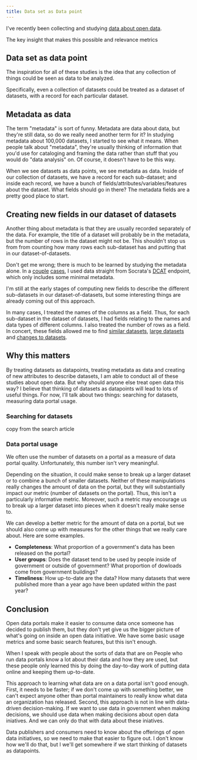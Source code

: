 ```yaml
---
title: Data set as Data point
---
```

<!-- For the winter issue of Socrata's magazine -->
I've recently been collecting and studying
[data about open data](/open-data).

The key insight that makes this possible
and relevance
metrics

## Data set as data point
The inspiration for all of these studies is the idea that
any collection of things could be seen as data to be analyzed.

Specifically, even a collection of datasets could be treated
as a dataset of datasets, with a record for each particular
dataset.

## Metadata as data
The term "metadata" is sort of funny. Metadata are data about
data, but they're still data, so do we really need another term
for it? In studying metadata about 100,000 datasets, I started
to see what it means. When people talk about "metadata", they're
usually thinking of information that you'd use for cataloging
and framing the data rather than stuff that you would do "data
analysis" on. Of course, it doesn't have to be this way.

When we see datasets as data points, we see metadata as data.
Inside of our collection of datasets, we have a record for each
sub-dataset; and inside each record, we have a bunch of
fields/attributes/variables/features about the dataset. What fields
should go in there? The metadata fields are a pretty good place
to start.

## Creating new fields in our dataset of datasets
Another thing about metadata is that they are usually recorded
separately of the data. For example, the title of a dataset will
probably be in the metadata, but the number of rows in the dataset
might not be. This shouldn't stop us from from counting how many
rows each sub-dataset has and putting that in our dataset-of-datasets.

Don't get me wrong; there is much to be learned by studying the
metadata alone. In a [couple](/!/socrata-formats)
[cases](/!/socrata-deduplicate), I used data straight from
Socrata's [DCAT]() endpoint,
which only includes some minimal metadata.

I'm still at the early stages of computing new fields to describe
the different sub-datasets in our dataset-of-datasets, but some
interesting things are already coming out of this approach.

In many cases, I treated the names of the columns as a field.
Thus, for each sub-dataset in the dataset of datasets, I had
fields relating to the names and data types of different columns.
I also treated the number of rows as a field. In concert, these
fields allowed me to find [similar datasets](http://appgen.me/audit/report),
[large datasets](/!/socrata-summary) and
[changes to datasets](/!/socrata-genealogies).

## Why this matters
By treating datasets as datapoints, treating metadata as data
and creating of new attributes to describe datasets, I am able
to conduct all of these studies about open data. But why should
anyone else treat open data this way? I believe that thinking
of datasets as datapoints will lead to lots of useful things.
For now, I'll talk about two things: searching for datasets,
measuring data portal usage.

### Searching for datasets
copy from the search article


### Data portal usage
We often use the number of datasets on a portal as a measure of
data portal quality. Unfortunately, this number isn't very meaningful.

Depending on the situation, it could make sense to break up a
larger dataset or to combine a bunch of smaller datasets.
Neither of these manipulations really changes the amount of data
on the portal, but they will substantially impact our metric
(number of datasets on the portal). Thus, this isn't a particularly
informative metric. Moreover, such a metric may encourage us to
break up a larger dataset into pieces when it doesn't really
make sense to.

We can develop a better metric for the amount of data on a portal,
but we should also come up with measures for the other things that
we really care about. Here are some examples.

* **Completeness**: What proportion of a government's data has been
    released on the portal?
* **User groups**: Does the dataset tend to be used by people inside
    of government or outside of government? What proportion of dowloads
    come from government buildings?
* **Timeliness**: How up-to-date are the data? How many datasets
    that were published more than a year ago have been updated within
    the past year?

## Conclusion
Open data portals make it easier to consume data once someone
has decided to publish them, but they don't yet give us the
bigger picture of what's going on inside an open data initiative.
We have some basic usage metrics and some basic search features,
but this isn't enough.

When I speak with people about the sorts of data that are on
People who run data portals know a lot about their data and how
they are used, but these people only learned this by doing the
day-to-day work of putting data online and keeping them up-to-date.

This approach to learning what data are on a data portal isn't
good enough. First, it needs to be faster; if we don't come up
with something better, we can't expect anyone other than portal
maintainers to really know what data an organization has released.
Second, this approach is not in line with data-driven
decision-making. If we want to use data in government when making
decisions, we should use data when making decisions about open
data iniatives. And we can only do that with data about these
iniatives.

Data publishers and consumers need to know about the offerings of
open data initiatives, so we need to make that easier to figure out.
I don't know how we'll do that, but I we'll get somewhere if we start
thinking of datasets as datapoints.
